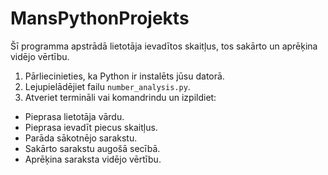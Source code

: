 # MansPythonProjekts

Šī programma apstrādā lietotāja ievadītos skaitļus, tos sakārto un aprēķina vidējo vērtību.

1. Pārliecinieties, ka Python ir instalēts jūsu datorā.
2. Lejupielādējiet failu `number_analysis.py`.
3. Atveriet termināli vai komandrindu un izpildiet:

- Pieprasa lietotāja vārdu.
- Pieprasa ievadīt piecus skaitļus.
- Parāda sākotnējo sarakstu.
- Sakārto sarakstu augošā secībā.
- Aprēķina saraksta vidējo vērtību.
